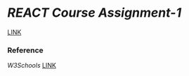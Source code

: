 # *REACT Course Assignment-1*
[LINK](https://poojithullasa.github.io/js0.github.io/)

### Reference
*W3Schools*
[LINK](https://www.w3schools.com/howto/howto_js_portfolio_filter.asp)
